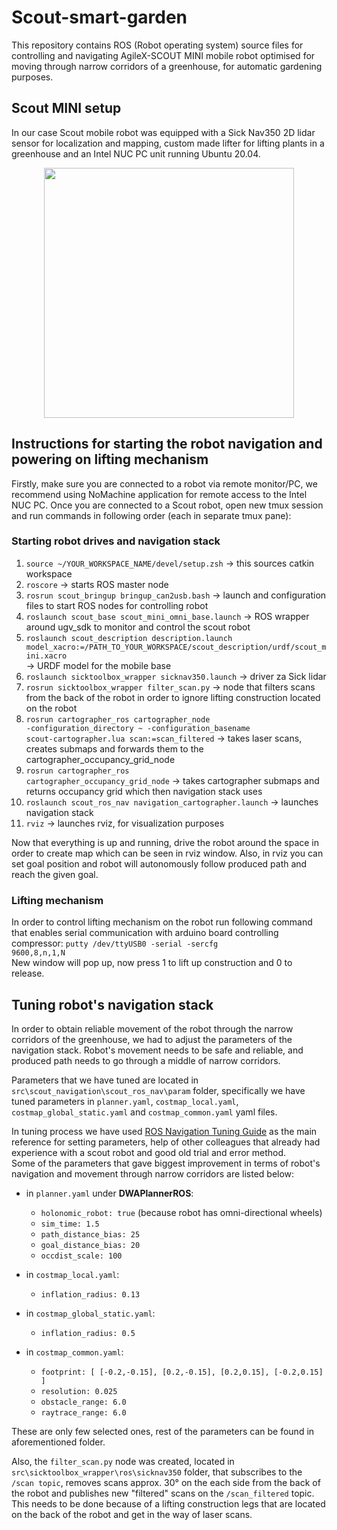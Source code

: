 # Scout-smart-garden
This repository contains ROS (Robot operating system) source files for controlling and navigating AgileX-SCOUT MINI mobile robot optimised for moving through narrow corridors of a greenhouse, for automatic gardening purposes.
## Scout MINI setup
In our case Scout mobile robot was equipped with a Sick Nav350 2D lidar sensor for localization and mapping, custom made lifter for lifting plants in a greenhouse and an Intel NUC PC unit running Ubuntu 20.04.
<p align="center">
<img src= "https://user-images.githubusercontent.com/73703833/225953506-bf8014ba-863a-4a6a-a84f-9cd61af266ad.jpeg" width="400" height="400" align="center">
</p>

## Instructions for starting the robot navigation and powering on lifting mechanism
Firstly, make sure you are connected to a robot via remote monitor/PC, we recommend using NoMachine application for remote access to the Intel NUC PC.
Once you are connected to a Scout robot, open new tmux session and run commands in following order (each in separate tmux pane):


### Starting robot drives and navigation stack

1. <code>source ~/YOUR_WORKSPACE_NAME/devel/setup.zsh</code>  -> this sources catkin workspace
2. <code>roscore</code> -> starts ROS master node
3. <code>rosrun scout_bringup bringup_can2usb.bash</code> -> launch and configuration files to start ROS nodes for controlling robot
4. <code>roslaunch scout_base scout_mini_omni_base.launch</code> -> ROS wrapper around ugv_sdk to monitor and control the scout robot
5. <code>roslaunch scout_description description.launch model_xacro:=/PATH_TO_YOUR_WORKSPACE/scout_description/urdf/scout_mini.xacro </code> -> URDF model for the mobile base
6. <code>roslaunch sicktoolbox_wrapper sicknav350.launch</code> -> driver za Sick lidar
7. <code>rosrun sicktoolbox_wrapper filter_scan.py</code> -> node that filters scans from the back of the robot in order to ignore lifting construction located on the robot
8. <code>rosrun cartographer_ros cartographer_node -configuration_directory ~ -configuration_basename scout-cartographer.lua scan:=scan_filtered</code> -> takes laser scans, creates submaps and forwards them to the cartographer_occupancy_grid_node
9. <code>rosrun cartographer_ros cartographer_occupancy_grid_node</code> -> takes cartographer submaps and returns occupancy grid which then navigation stack uses
10. <code>roslaunch scout_ros_nav navigation_cartographer.launch</code> -> launches navigation stack
11. <code>rviz</code> -> launches rviz, for visualization purposes

Now that everything is up and running, drive the robot around the space in order to create map which can be seen in rviz window. Also, in rviz you can set goal position and robot will autonomously follow produced path and reach the given goal.

### Lifting mechanism
In order to control lifting mechanism on the robot run following command that enables serial communication with arduino board controlling compressor: 
<code>putty /dev/ttyUSB0 -serial -sercfg 9600,8,n,1,N</code> \
New window will pop up, now press 1 to lift up construction and 0 to release.

## Tuning robot's navigation stack
In order to obtain reliable movement of the robot through the narrow corridors of the greenhouse, we had to adjust the parameters of the navigation stack. Robot's movement needs to be safe and reliable, and produced path needs to go through a middle of narrow corridors.

Parameters that we have tuned are located in `src\scout_navigation\scout_ros_nav\param` folder, specifically we have tuned parameters in `planner.yaml`, `costmap_local.yaml`, `costmap_global_static.yaml` and `costmap_common.yaml` yaml files.

In tuning process we have used [ROS Navigation Tuning Guide](https://kaiyuzheng.me/documents/navguide.pdf) as the main reference for setting parameters, help of other colleagues that already had experience with a scout robot and good old trial and error method. \
Some of the parameters that gave biggest improvement in terms of robot's navigation and movement through narrow corridors are listed below:

- in `planner.yaml` under **DWAPlannerROS**: 
  - `holonomic_robot: true` (because robot has omni-directional wheels)
  - `sim_time: 1.5` 
  - `path_distance_bias: 25`
  - `goal_distance_bias: 20`
  - `occdist_scale: 100`
 
- in `costmap_local.yaml`:
  - `inflation_radius: 0.13`

- in `costmap_global_static.yaml`:
  - `inflation_radius: 0.5`

- in `costmap_common.yaml`:
  - `footprint: [ [-0.2,-0.15], [0.2,-0.15], [0.2,0.15], [-0.2,0.15] ]`
  - `resolution: 0.025`
  - `obstacle_range: 6.0`
  - `raytrace_range: 6.0`

These are only few selected ones, rest of the parameters can be found in aforementioned folder.

Also, the <code>filter_scan.py</code> node was created, located in `src\sicktoolbox_wrapper\ros\sicknav350` folder, that subscribes to the `/scan topic`, removes scans approx. 30° on the each side from the back of the robot and publishes new "filtered" scans on the `/scan_filtered` topic. This needs to be done because of a lifting construction legs that are located on the back of the robot and get in the way of laser scans.
